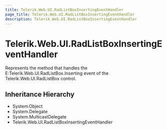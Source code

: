 ```yaml
---
title: Telerik.Web.UI.RadListBoxInsertingEventHandler
page_title: Telerik.Web.UI.RadListBoxInsertingEventHandler
description: Telerik.Web.UI.RadListBoxInsertingEventHandler
---
```


# Telerik.Web.UI.RadListBoxInsertingEventHandler

Represents the method that handles the E:Telerik.Web.UI.RadListBox.Inserting event of the Telerik.Web.UI.RadListBox control.

## Inheritance Hierarchy

* System.Object
* System.Delegate
* System.MulticastDelegate
* Telerik.Web.UI.RadListBoxInsertingEventHandler


